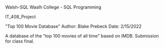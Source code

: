 Walsh-SQL
Waslh College - SQL Programming

IT_408_Project

"Top 100 Movie Database"
Author: Blake Prebeck
Date: 2/15/2022

A database of the "top 100 movies of all time" based on IMDB.  Submission for class final.
